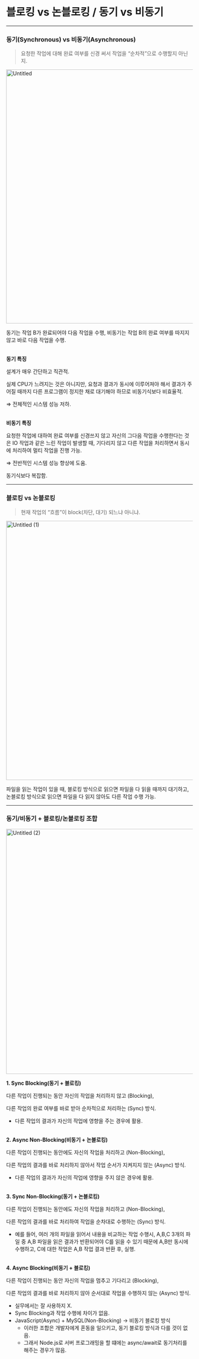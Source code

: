 # 블로킹 vs 논블로킹 / 동기 vs 비동기

---

### 동기(Synchronous) vs 비동기(Asynchronous)

> 요청한 작업에 대해 완료 여부를 신경 써서 작업을 “순차적”으로 수행할지 아닌지.

<img width="686" alt="Untitled" src="https://github.com/hgene0929/ComputerScience/assets/90823532/730379f0-80ef-476e-b990-8dfb847edae3">

동기는 작업 B가 완료되어야 다음 작업을 수행, 비동기는 작업 B의 완료 여부를 따지지 않고 바로 다음 작업을 수행.
</br></br>

**동기 특징**

설계가 매우 간단하고 직관적.

실제 CPU가 느려지는 것은 아니지만, 요청과 결과가 동시에 이루어져야 해서 결과가 주어질 때까지 다른 프로그램이 정지한 채로 대기해야 하므로 비동기식보다 비효율적.

⇒ 전체적인 시스템 성능 저하.
</br></br>

**비동기 특징**

요청한 작업에 대하여 완료 여부를 신경쓰지 않고 자신의 그다음 작업을 수행한다는 것은 IO 작업과 같은 느린 작업이 발생할 때, 기다리지 않고 다른 작업을 처리하면서 동시에 처리하여 멀티 작업을 진행 가능.

⇒ 전반적인 시스템 성능 향상에 도움.

동기식보다 복잡함.

---

### 블로킹 vs 논블로킹

> 현재 작업의 “흐름”이 block(차단, 대기) 되느냐 아니냐.

<img width="700" alt="Untitled (1)" src="https://github.com/hgene0929/ComputerScience/assets/90823532/dbae526d-a38f-4473-8196-1dbfd978a310">

파일을 읽는 작업이 있을 때, 블로킹 방식으로 읽으면 파일을 다 읽을 때까지 대기하고, 논블로킹 방식으로 읽으면 파일을 다 읽지 않아도 다른 작업 수행 가능.

---

### 동기/비동기 + 블로킹/논블로킹 조합

<img width="662" alt="Untitled (2)" src="https://github.com/hgene0929/ComputerScience/assets/90823532/65dac4a4-765d-496d-80a7-c0ada958822e">

**1. Sync Blocking(동기 + 블로킹)**

다른 작업이 진행되는 동안 자신의 작업을 처리하지 않고 (Blocking),

다른 작업의 완료 여부를 바로 받아 순차적으로 처리하는 (Sync) 방식.

- 다른 작업의 결과가 자신의 작업에 영향을 주는 경우에 활용.
</br></br>

**2. Async Non-Blocking(비동기 + 논블로킹)**

다른 작업이 진행되는 동안에도 자신의 작업을 처리하고 (Non-Blocking),

다른 작업의 결과를 바로 처리하지 않아서 작업 순서가 지켜지지 않는 (Async) 방식.

- 다른 작업의 결과가 자신의 작업에 영향을 주지 않은 경우에 활용.
</br></br>

**3. Sync Non-Blocking(동기 + 논블로킹)**

다른 작업이 진행되는 동안에도 자신의 작업을 처리하고 (Non-Blocking),

다른 작업의 결과를 바로 처리하여 작업을 순차대로 수행하는 (Sync) 방식.

- 예를 들어, 여러 개의 파일을 읽어서 내용을 비교하는 작업 수행시, A,B,C 3개의 파일 중 A,B 파일을 읽은 결과가 반환되어야 C를 읽을 수 있기 때문에 A,B만 동시에 수행하고, C에 대한 작업은 A,B 작업 결과 반환 후, 실행.
</br></br>

**4. Async Blocking(비동기 + 블로킹)**

다른 작업이 진행되는 동안 자신의 작업을 멈추고 기다리고 (Blocking),

다른 작업의 결과를 바로 처리하지 않아 순서대로 작업을 수행하지 않는 (Async) 방식.

- 실무에서는 잘 사용하지 X.
- Sync Blocking과 작업 수행에 차이가 없음.
- JavaScript(Async) + MySQL(Non-Blocking) → 비동기 블로킹 방식
    - 이러한 조합은 개발자에게 혼동을 일으키고, 동기 블로킹 방식과 다를 것이 없음.
    - 그래서 Node.js로 서버 프로그래밍을 할 떄에는 async/await로 동기처리를 해주는 경우가 많음.
